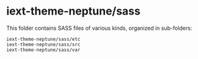 # iext-theme-neptune/sass

This folder contains SASS files of various kinds, organized in sub-folders:

    iext-theme-neptune/sass/etc
    iext-theme-neptune/sass/src
    iext-theme-neptune/sass/var
